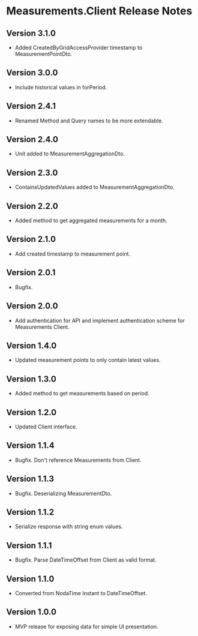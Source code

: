 # Measurements.Client Release Notes

## Version 3.1.0

- Added CreatedByGridAccessProvider timestamp to MeasurementPointDto.

## Version 3.0.0

- Include historical values in forPeriod.

## Version 2.4.1

- Renamed Method and Query names to be more extendable.

## Version 2.4.0

- Unit added to MeasurementAggregationDto.

## Version 2.3.0

- ContainsUpdatedValues added to MeasurementAggregationDto.

## Version 2.2.0

- Added method to get aggregated measurements for a month.

## Version 2.1.0

- Add created timestamp to measurement point.

## Version 2.0.1

- Bugfix.

## Version 2.0.0

- Add authentication for API and implement authentication scheme for Measurements Client.

## Version 1.4.0

- Updated measurement points to only contain latest values.

## Version 1.3.0

- Added method to get measurements based on period.

## Version 1.2.0

- Updated Client interface.

## Version 1.1.4

- Bugfix. Don't reference Measurements from Client.

## Version 1.1.3

- Bugfix. Deserializing MeasurementDto.

## Version 1.1.2

- Serialize response with string enum values.

## Version 1.1.1

- Bugfix. Parse DateTimeOffset from Client as valid format.

## Version 1.1.0

- Converted from NodaTime Instant to DateTimeOffset.

## Version 1.0.0

- MVP release for exposing data for simple UI presentation.
